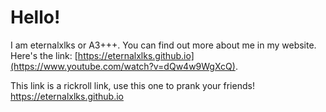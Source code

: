 # Hello!

I am eternalxlks or A3+++. You can find out more about me in my website. Here's the link: [https://eternalxlks.github.io](https://www.youtube.com/watch?v=dQw4w9WgXcQ).

This link is a rickroll link, use this one to prank your friends!
https://eternalxlks.github.io
